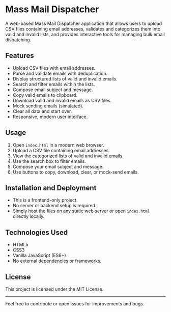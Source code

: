 # Mass Mail Dispatcher

A web-based Mass Mail Dispatcher application that allows users to upload CSV files containing email addresses, validates and categorizes them into valid and invalid lists, and provides interactive tools for managing bulk email dispatching.

## Features

- Upload CSV files with email addresses.
- Parse and validate emails with deduplication.
- Display structured lists of valid and invalid emails.
- Search and filter emails within the lists.
- Compose email subject and message.
- Copy valid emails to clipboard.
- Download valid and invalid emails as CSV files.
- Mock sending emails (simulated).
- Clear all data and start over.
- Responsive, modern user interface.

## Usage

1. Open `index.html` in a modern web browser.
2. Upload a CSV file containing email addresses.
3. View the categorized lists of valid and invalid emails.
4. Use the search box to filter emails.
5. Compose your email subject and message.
6. Use buttons to copy, download, clear, or mock-send emails.

## Installation and Deployment

- This is a frontend-only project.
- No server or backend setup is required.
- Simply host the files on any static web server or open `index.html` directly locally.

## Technologies Used

- HTML5
- CSS3
- Vanilla JavaScript (ES6+)
- No external dependencies or frameworks.

## License

This project is licensed under the MIT License.

---

Feel free to contribute or open issues for improvements and bugs.

